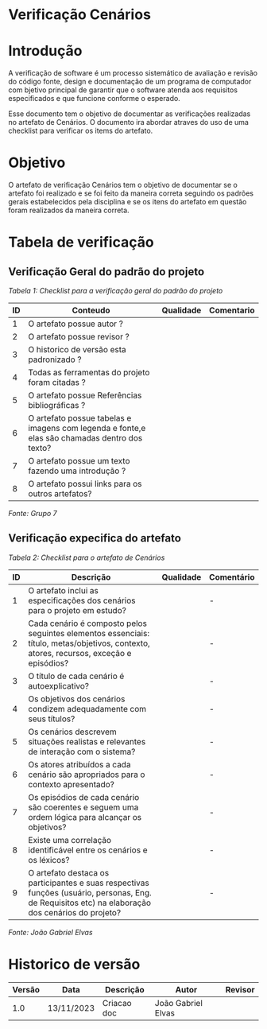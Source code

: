 # Verificação Cenários

# Introdução
A verificação de software é um processo sistemático de avaliação e revisão do código fonte, design e documentação de um programa de computador com bjetivo principal de garantir que o software atenda aos requisitos especificados e que funcione conforme o esperado. 

Esse documento tem o objetivo de documentar as verificações realizadas no artefato de Cenários. O documento ira abordar atraves do uso de uma checklist para verificar os items do artefato.

# Objetivo

O artefato de verificação Cenários tem o objetivo de documentar se o artefato foi realizado e se foi feito da maneira correta seguindo os padrões gerais estabelecidos pela disciplina e se os itens do artefato em questão foram realizados da maneira correta.

# Tabela de verificação

## Verificação Geral do padrão do projeto

*Tabela 1: Checklist para a verificação geral do padrão do projeto*

| ID | Conteudo                                                                                      | Qualidade | Comentario |
|----|-----------------------------------------------------------------------------------------------|-----------|------------|
| 1  | O artefato possue autor ?                                                                     |           |            |
| 2  | O artefato possue revisor ?                                                                   |           |            |
| 3  | O historico de versão esta padronizado ?                                                      |           |            |
| 4  | Todas as ferramentas do projeto foram citadas ?                                               |           |            |
| 5  | O artefato possue Referências bibliográficas ?                                                |           |            |
| 6  | O artefato possue tabelas e imagens com legenda e fonte,e elas são chamadas dentro dos texto? |           |            |
| 7  | O artefato possue um texto fazendo uma introdução ?                                           |           |            |
| 8  | O artefato possui links para os outros artefatos?                                             |           |            |

*Fonte: Grupo 7*

## Verificação expecifica do artefato

*Tabela 2: Checklist para o artefato de Cenários*

| ID | Descrição | Qualidade | Comentário |
|----|-----------|-----------|------------|
| 1  | O artefato inclui as especificações dos cenários para o projeto em estudo? | | - |
| 2  | Cada cenário é composto pelos seguintes elementos essenciais: título, metas/objetivos, contexto, atores, recursos, exceção e episódios? | | - |
| 3  | O título de cada cenário é autoexplicativo? | | - |
| 4  | Os objetivos dos cenários condizem adequadamente com seus títulos? | | - |
| 5  | Os cenários descrevem situações realistas e relevantes de interação com o sistema? | | - |
| 6  | Os atores atribuídos a cada cenário são apropriados para o contexto apresentado? | | - |
| 7  | Os episódios de cada cenário são coerentes e seguem uma ordem lógica para alcançar os objetivos? | | - |
| 8  | Existe uma correlação identificável entre os cenários e os léxicos? |  | - |
| 9  | O artefato destaca os participantes e suas respectivas funções (usuário, personas, Eng. de Requisitos etc) na elaboração dos cenários do projeto? |  | - |

*Fonte: João Gabriel Elvas*

# Historico de versão

| Versão | Data       | Descrição   | Autor               | Revisor |
|--------|------------|-------------|---------------------|---------|
| 1.0    | 13/11/2023 | Criacao doc | João Gabriel Elvas  |         |
